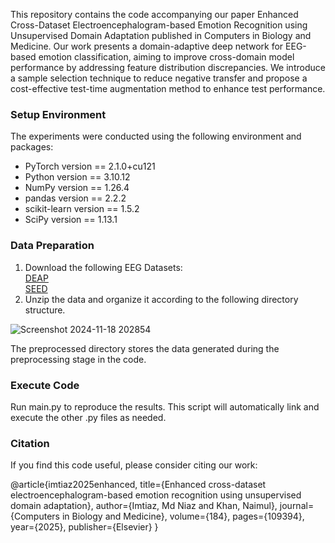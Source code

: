 This repository contains the code accompanying our paper Enhanced Cross-Dataset Electroencephalogram-based Emotion Recognition using Unsupervised Domain Adaptation published in Computers in Biology and Medicine. Our work presents a domain-adaptive deep network for EEG-based emotion classification, aiming to improve cross-domain model performance by addressing feature distribution discrepancies. We introduce a sample selection technique to reduce negative transfer and propose a cost-effective test-time augmentation method to enhance test performance.

### Setup Environment

The experiments were conducted using the following environment and packages:

- PyTorch version == 2.1.0+cu121<br />
- Python version == 3.10.12<br />
- NumPy version == 1.26.4<br />
- pandas version == 2.2.2<br />
- scikit-learn version == 1.5.2<br />
- SciPy version == 1.13.1

### Data Preparation

1.	Download the following EEG Datasets:<br />
 [DEAP](https://www.eecs.qmul.ac.uk/mmv/datasets/deap/download.html)<br />
 [SEED](https://bcmi.sjtu.edu.cn/home/seed/)<br />
2.	Unzip the data and organize it according to the following directory structure.<br />

![Screenshot 2024-11-18 202854](https://github.com/user-attachments/assets/708aa4fd-2070-46bd-b82b-fa11333a210f)

The preprocessed directory stores the data generated during the preprocessing stage in the code.

### Execute Code
Run main.py to reproduce the results. This script will automatically link and execute the other .py files as needed.


### Citation
If you find this code useful, please consider citing our work:

@article{imtiaz2025enhanced,
  title={Enhanced cross-dataset electroencephalogram-based emotion recognition using unsupervised domain adaptation},
  author={Imtiaz, Md Niaz and Khan, Naimul},
  journal={Computers in Biology and Medicine},
  volume={184},
  pages={109394},
  year={2025},
  publisher={Elsevier}
}


